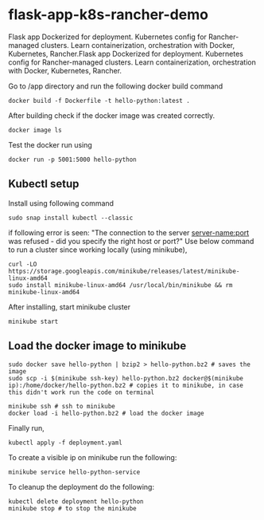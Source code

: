 # flask-app-k8s-rancher-demo
Flask app Dockerized for deployment. Kubernetes config for Rancher-managed clusters. Learn containerization, orchestration with Docker, Kubernetes, Rancher.Flask app Dockerized for deployment. Kubernetes config for Rancher-managed clusters. Learn containerization, orchestration with Docker, Kubernetes, Rancher.


Go to /app directory and run the following docker build command 
```
docker build -f Dockerfile -t hello-python:latest .
```

After building check if the docker image was created correctly.
```
docker image ls
```

Test the docker run using 
```
docker run -p 5001:5000 hello-python
```
## Kubectl setup
Install using following command 
```
sudo snap install kubectl --classic
```
if following error is seen:
"The connection to the server <server-name:port> was refused - did you specify the right host or port?"
Use below command to run a cluster since working locally (using minikube),

```
curl -LO https://storage.googleapis.com/minikube/releases/latest/minikube-linux-amd64
sudo install minikube-linux-amd64 /usr/local/bin/minikube && rm minikube-linux-amd64
```

After installing, start minikube cluster
```
minikube start
```


## Load the docker image to minikube 
```
sudo docker save hello-python | bzip2 > hello-python.bz2 # saves the image 
sudo scp -i $(minikube ssh-key) hello-python.bz2 docker@$(minikube ip):/home/docker/hello-python.bz2 # copies it to minikube, in case this didn't work run the code on terminal

minikube ssh # ssh to minikube
docker load -i hello-python.bz2 # load the docker image
```

Finally run, 
```
kubectl apply -f deployment.yaml
```

To create a visible ip on minikube run the following: 
```
minikube service hello-python-service
```


To cleanup the deployment do the following:
```
kubectl delete deployment hello-python
minikube stop # to stop the minikube 
```




